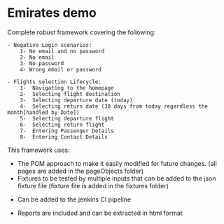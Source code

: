 # Emirates demo
Complete robust framework covering the following:
    
    - Negative Login scenarios: 
        1- No email and no password
        2- No email 
        3- No password
        4- Wrong email or password 

    - Flights selection Lifecycle: 
        1-  Navigating to the homepage
        2-  Selecting flight destination
        3-  Selecting departure date (today)
        4-  Selecting return date (30 days from today regardless the month[handled by Date])
        5-  Selecting departure flight
        6-  Selecting return flight
        7-  Entering Passenger Details
        8-  Entering Contact Details

This framework uses:
- The POM approach to make it easily modified for future changes. (all pages are added in the pageObjects folder)
- Fixtures to be tested by multiple inputs that can be added to the json fixture file (fixture file is added in the fixtures folder)

+ Can be added to the jenkins CI pipeline

+ Reports are included and can be extracted in html format 
